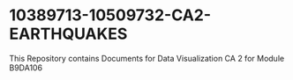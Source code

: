 # 10389713-10509732-CA2-EARTHQUAKES
This Repository contains Documents for Data Visualization CA 2 for Module B9DA106
